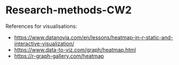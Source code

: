# Research-methods-CW2

References for visualisations:
- https://www.datanovia.com/en/lessons/heatmap-in-r-static-and-interactive-visualization/
- https://www.data-to-viz.com/graph/heatmap.html
- https://r-graph-gallery.com/heatmap

